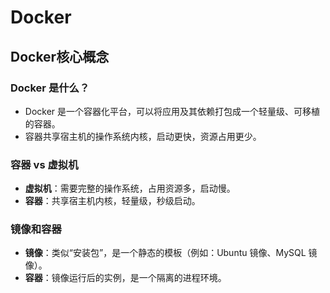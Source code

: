# Docker

## Docker核心概念

### Docker 是什么？

- Docker 是一个容器化平台，可以将应用及其依赖打包成一个轻量级、可移植的容器。
- 容器共享宿主机的操作系统内核，启动更快，资源占用更少。

### 容器 vs 虚拟机

- **虚拟机**：需要完整的操作系统，占用资源多，启动慢。
- **容器**：共享宿主机内核，轻量级，秒级启动。

### 镜像和容器

- **镜像**：类似“安装包”，是一个静态的模板（例如：Ubuntu 镜像、MySQL 镜像）。
- **容器**：镜像运行后的实例，是一个隔离的进程环境。